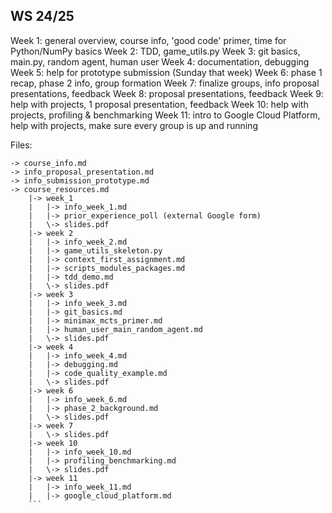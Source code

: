 ## WS 24/25

Week 1: general overview, course info, 'good code' primer, time for Python/NumPy basics
Week 2: TDD, game_utils.py 
Week 3: git basics, main.py, random agent, human user
Week 4: documentation, debugging
Week 5: help for prototype submission (Sunday that week)
Week 6: phase 1 recap, phase 2 info, group formation
Week 7: finalize groups, info proposal presentations, feedback
Week 8: proposal presentations, feedback
Week 9: help with projects, 1 proposal presentation, feedback
Week 10: help with projects, profiling & benchmarking
Week 11: intro to Google Cloud Platform, help with projects, make sure every group is up and running

Files:
```
-> course_info.md
-> info_proposal_presentation.md
-> info_submission_prototype.md
-> course_resources.md
    |-> week_1
    |   |-> info_week_1.md
    |   |-> prior_experience_poll (external Google form)
    |   \-> slides.pdf
    |-> week 2
    |   |-> info_week_2.md
    |   |-> game_utils_skeleton.py
    |   |-> context_first_assignment.md
    |   |-> scripts_modules_packages.md
    |   |-> tdd_demo.md
    |   \-> slides.pdf  
    |-> week 3
    |   |-> info_week_3.md
    |   |-> git_basics.md
    |   |-> minimax_mcts_primer.md
    |   |-> human_user_main_random_agent.md
    |   \-> slides.pdf
    |-> week 4
    |   |-> info_week_4.md
    |   |-> debugging.md
    |   |-> code_quality_example.md
    |   \-> slides.pdf
    |-> week 6
    |   |-> info_week_6.md
    |   |-> phase_2_background.md
    |   \-> slides.pdf
    |-> week 7
    |   \-> slides.pdf
    |-> week 10
    |   |-> info_week_10.md
    |   |-> profiling_benchmarking.md
    |   \-> slides.pdf
    |-> week 11
    |   |-> info_week_11.md
    |   |-> google_cloud_platform.md
    ```